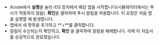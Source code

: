 
* Xcode에서 **실행**을 눌러 iOS 장치에서 해당 앱을 시작합니다(시뮬레이터에서는 푸시가 작동하지 않음). **확인**을 클릭하여 푸시 알림을 허용합니다. 이 요청은 처음 앱을 실행할 때 발생합니다.
* 앱에서 새 항목을 추가하고 **+**를 클릭합니다.
* 알림이 수신되는지 확인하고, **확인** 을 클릭하여 알림을 해제합니다. 이제 이 자습서를 성공적으로 완료했습니다.

